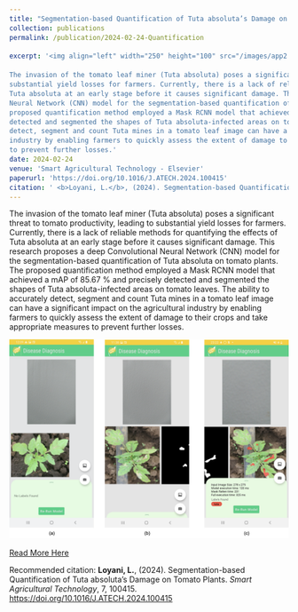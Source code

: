 ```yaml
---
title: "Segmentation-based Quantification of Tuta absoluta’s Damage on Tomato Plants"
collection: publications
permalink: /publication/2024-02-24-Quantification

excerpt: '<img align="left" width="250" height="100" src="/images/app2.png">           

The invasion of the tomato leaf miner (Tuta absoluta) poses a significant threat to tomato productivity, leading to
substantial yield losses for farmers. Currently, there is a lack of reliable methods for quantifying the effects of
Tuta absoluta at an early stage before it causes significant damage. This research proposes a deep Convolutional
Neural Network (CNN) model for the segmentation-based quantification of Tuta absoluta on tomato plants. The
proposed quantification method employed a Mask RCNN model that achieved a mAP of 85.67 % and precisely
detected and segmented the shapes of Tuta absoluta-infected areas on tomato leaves. The ability to accurately
detect, segment and count Tuta mines in a tomato leaf image can have a significant impact on the agricultural
industry by enabling farmers to quickly assess the extent of damage to their crops and take appropriate measures
to prevent further losses.'
date: 2024-02-24
venue: 'Smart Agricultural Technology - Elsevier'
paperurl: 'https://doi.org/10.1016/J.ATECH.2024.100415'
citation: ' <b>Loyani, L.</b>, (2024). Segmentation-based Quantification of Tuta absoluta’s Damage on Tomato Plants. <i>Smart Agricultural Technology</i>, 7, 100415'
---
```


The invasion of the tomato leaf miner (Tuta absoluta) poses a significant threat to tomato productivity, leading to
substantial yield losses for farmers. Currently, there is a lack of reliable methods for quantifying the effects of
Tuta absoluta at an early stage before it causes significant damage. This research proposes a deep Convolutional
Neural Network (CNN) model for the segmentation-based quantification of Tuta absoluta on tomato plants. The
proposed quantification method employed a Mask RCNN model that achieved a mAP of 85.67 % and precisely
detected and segmented the shapes of Tuta absoluta-infected areas on tomato leaves. The ability to accurately
detect, segment and count Tuta mines in a tomato leaf image can have a significant impact on the agricultural
industry by enabling farmers to quickly assess the extent of damage to their crops and take appropriate measures
to prevent further losses.

![SelectedImage](/images/app_results2.png)

[Read More Here](https://doi.org/10.1016/J.ATECH.2024.100415)

Recommended citation: <b>Loyani, L.</b>, (2024). Segmentation-based Quantification of Tuta absoluta’s Damage on Tomato Plants. <i>Smart Agricultural Technology</i>, 7, 100415. https://doi.org/10.1016/J.ATECH.2024.100415
